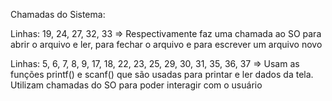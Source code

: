 Chamadas do Sistema:

Linhas: 19, 24, 27, 32, 33 => Respectivamente faz uma chamada ao SO para abrir o arquivo e ler, para fechar o arquivo e para escrever um arquivo novo

Linhas: 5, 6, 7, 8, 9, 17, 18, 22, 23, 25, 29, 30, 31, 35, 36, 37 => Usam as funções printf() e scanf() que são usadas para printar e ler dados da tela. Utilizam chamadas do SO para poder interagir com o usuário